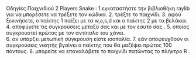 Οδηγίες Παιχνιδιού 2 Players Snake :
1.εγκαταστήστε την βιβλιοθήκη raylib για να μπορέσετε να τρέξετε τον κώδικα.
2. τρέξτε το παιχνίδι.
3. αφού ξεκινήσετε, ο παίκτης 1 παίζει με τα  w,a,s,d και ο παίκτης 2 με τα βελάκια.
4. αποφύγετε τις συγκρούσεις μεταξύ σας και με τον εαυτό σας .
5. οποίος συγκρουστεί πρώτος με τον αντίπαλο του χάνει.  
6. αν υπάρξει μετωπική σύγκρουση είστε ισοπαλία.
7. εάν αποφευχθούν οι συγκρούσεις νικητής βγαίνει ο παίκτης που θα μαζέψει πρώτος 100 πόντους.
8. μπορείτε να επαναλάβετε το παιχνίδι πατώντας το πλήκτρο R .
